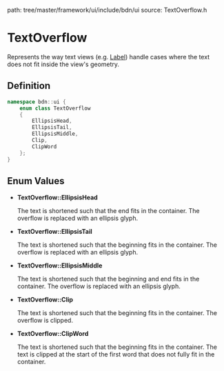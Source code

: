 path: tree/master/framework/ui/include/bdn/ui
source: TextOverflow.h

# TextOverflow

Represents the way text views (e.g. [Label](label.md)) handle cases where the text does not fit inside the view's geometry.

## Definition

```c++
namespace bdn::ui {
    enum class TextOverflow
    {
        EllipsisHead,
        EllipsisTail,
        EllipsisMiddle,
        Clip,
        ClipWord
    };
}
```

## Enum Values

* **TextOverflow::EllipsisHead**

	The text is shortened such that the end fits in the container.
	The overflow is replaced with an ellipsis glyph.

* **TextOverflow::EllipsisTail**

	The text is shortened such that the beginning fits in the container.
	The overflow is replaced with an ellipsis glyph.

* **TextOverflow::EllipsisMiddle**

	The text is shortened such that the beginning and end fits in the container.
	The overflow is replaced with an ellipsis glyph.

* **TextOverflow::Clip**

	The text is shortened such that the beginning fits in the container. 
	The overflow is clipped.	

* **TextOverflow::ClipWord**

	The text is shortened such that the beginning fits in the container.
	The text is clipped at the start of the first word that does not fully fit in the container.
